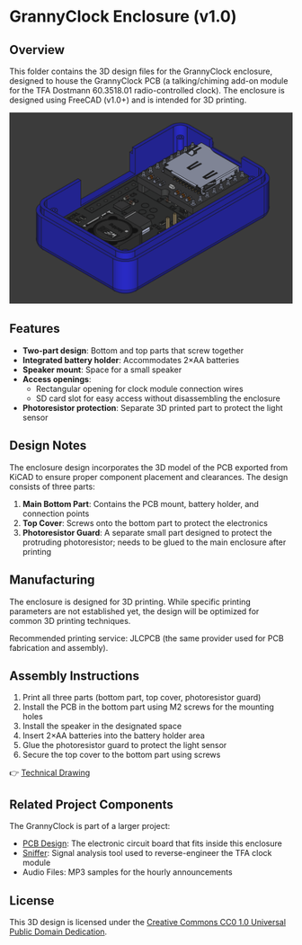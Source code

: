 # GrannyClock Enclosure (v1.0)

## Overview

This folder contains the 3D design files for the GrannyClock enclosure, designed to house the GrannyClock PCB (a talking/chiming add-on module for the TFA Dostmann 60.3518.01 radio-controlled clock). The enclosure is designed using FreeCAD (v1.0+) and is intended for 3D printing.

![GrannyClock Box 3D Model](ClockV1Box.png)

## Features

- **Two-part design**: Bottom and top parts that screw together
- **Integrated battery holder**: Accommodates 2×AA batteries
- **Speaker mount**: Space for a small speaker
- **Access openings**:
  - Rectangular opening for clock module connection wires
  - SD card slot for easy access without disassembling the enclosure
- **Photoresistor protection**: Separate 3D printed part to protect the light sensor

## Design Notes

The enclosure design incorporates the 3D model of the PCB exported from KiCAD to ensure proper component placement and clearances. The design consists of three parts:

1. **Main Bottom Part**: Contains the PCB mount, battery holder, and connection points
2. **Top Cover**: Screws onto the bottom part to protect the electronics
3. **Photoresistor Guard**: A separate small part designed to protect the protruding photoresistor; needs to be glued to the main enclosure after printing

## Manufacturing

The enclosure is designed for 3D printing. While specific printing parameters are not established yet, the design will be optimized for common 3D printing techniques.

Recommended printing service: JLCPCB (the same provider used for PCB fabrication and assembly).

## Assembly Instructions

1. Print all three parts (bottom part, top cover, photoresistor guard)
2. Install the PCB in the bottom part using M2 screws for the mounting holes
3. Install the speaker in the designated space
4. Insert 2×AA batteries into the battery holder area
5. Glue the photoresistor guard to protect the light sensor
6. Secure the top cover to the bottom part using screws

👉 [Technical Drawing](ClockV1.pdf)

## Related Project Components

The GrannyClock is part of a larger project:

- [PCB Design](/PCB/ClockV1/): The electronic circuit board that fits inside this enclosure
- [Sniffer](/Sniffer/): Signal analysis tool used to reverse-engineer the TFA clock module
- Audio Files: MP3 samples for the hourly announcements

## License

This 3D design is licensed under the [Creative Commons CC0 1.0 Universal Public Domain Dedication](LICENSE).
